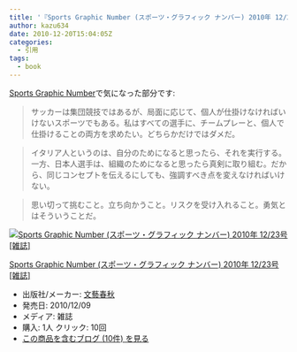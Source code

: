 ```yaml
---
title: '『Sports Graphic Number (スポーツ・グラフィック ナンバー) 2010年 12/23号 [雑誌]』で気になった部分'
author: kazu634
date: 2010-12-20T15:04:05Z
categories:
  - 引用
tags:
  - book
---
```

<div class="section">
<p>
<a href="http://d.hatena.ne.jp/asin/B004DPEHCK" onclick="__gaTracker('send', 'event', 'outbound-article', 'http://d.hatena.ne.jp/asin/B004DPEHCK', 'Sports Graphic Number');">Sports Graphic Number</a>で気になった部分です:
</p>

<blockquote>
<p>
      サッカーは集団競技ではあるが、局面に応じて、個人が仕掛けなければいけないスポーツでもある。私はすべての選手に、チームプレーと、個人で仕掛けることの両方を求めたい。どちらかだけではダメだ。
</p>
</blockquote>

<blockquote>
<p>
      イタリア人というのは、自分のためになると思ったら、それを実行する。一方、日本人選手は、組織のためになると思ったら真剣に取り組む。だから、同じコンセプトを伝えるにしても、強調すべき点を変えなければいけない。
</p>
</blockquote>

<blockquote>
<p>
      思い切って挑むこと。立ち向かうこと。リスクを受け入れること。勇気とはそういうことだ。
</p>
</blockquote>

<div class="hatena-asin-detail">
<a href="http://www.amazon.co.jp/dp/B004DPEHCK/?tag=hatena_st1-22&ascsubtag=d-7ibv" onclick="__gaTracker('send', 'event', 'outbound-article', 'http://www.amazon.co.jp/dp/B004DPEHCK/?tag=hatena_st1-22&ascsubtag=d-7ibv', '');"><img src="https://images-na.ssl-images-amazon.com/images/I/51AYiRZ%2BcTL._SL160_.jpg" class="hatena-asin-detail-image" alt="Sports Graphic Number (スポーツ・グラフィック ナンバー) 2010年 12/23号 [雑誌]" title="Sports Graphic Number (スポーツ・グラフィック ナンバー) 2010年 12/23号 [雑誌]" /></a></p>

<div class="hatena-asin-detail-info">
<p class="hatena-asin-detail-title">
<a href="http://www.amazon.co.jp/dp/B004DPEHCK/?tag=hatena_st1-22&ascsubtag=d-7ibv" onclick="__gaTracker('send', 'event', 'outbound-article', 'http://www.amazon.co.jp/dp/B004DPEHCK/?tag=hatena_st1-22&ascsubtag=d-7ibv', 'Sports Graphic Number (スポーツ・グラフィック ナンバー) 2010年 12/23号 [雑誌]');">Sports Graphic Number (スポーツ・グラフィック ナンバー) 2010年 12/23号 [雑誌]</a>
</p>

<ul>
<li>
<span class="hatena-asin-detail-label">出版社/メーカー:</span> <a href="http://d.hatena.ne.jp/keyword/%CA%B8%E9%BA%BD%D5%BD%A9" onclick="__gaTracker('send', 'event', 'outbound-article', 'http://d.hatena.ne.jp/keyword/%CA%B8%E9%BA%BD%D5%BD%A9', '文藝春秋');" class="keyword">文藝春秋</a>
</li>
<li>
<span class="hatena-asin-detail-label">発売日:</span> 2010/12/09
</li>
<li>
<span class="hatena-asin-detail-label">メディア:</span> 雑誌
</li>
<li>
<span class="hatena-asin-detail-label">購入</span>: 1人 <span class="hatena-asin-detail-label">クリック</span>: 10回
</li>
<li>
<a href="http://d.hatena.ne.jp/asin/B004DPEHCK" onclick="__gaTracker('send', 'event', 'outbound-article', 'http://d.hatena.ne.jp/asin/B004DPEHCK', 'この商品を含むブログ (10件) を見る');" target="_blank">この商品を含むブログ (10件) を見る</a>
</li>
</ul>
</div>

<div class="hatena-asin-detail-foot">
</div>
</div>
</div>
